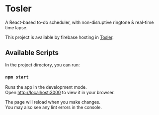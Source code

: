 # Tosler

A React-based to-do scheduler, with non-disruptive ringtone & real-time time lapse.

This project is available by firebase hosting in [Tosler](https://todo-scheduler-cc6a9.web.app/).

## Available Scripts

In the project directory, you can run:

### `npm start`

Runs the app in the development mode.\
Open [http://localhost:3000](http://localhost:3000) to view it in your browser.

The page will reload when you make changes.\
You may also see any lint errors in the console.
